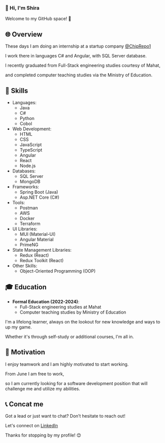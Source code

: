 ### 👋 Hi, I'm Shira
Welcome to my GitHub space! 🚀


## 🌐 Overview
These days I am doing an internship at a startup company [@ChipRepo1](https://github.com/ChipRepo1)

I work there in languages ​​C# and Angular, with SQL Server database.

I recently graduated from Full-Stack engineering studies courtesy of Mahat,

and completed computer teaching studies via the Ministry of Education.


## 🚀 Skills
- Languages:
  - Java
  - C#
  - Python
  - Cobol
- Web Development:
  - HTML
  - CSS
  - JavaScript
  - TypeScript
  - Angular
  - React
  - Node.js
- Databases:
  - SQL Server
  - MongoDB
- Frameworks:
  - Spring Boot (Java)
  - Asp.NET Core (C#)
- Tools:
  - Postman
  - AWS
  - Docker
  - Terraform
- UI Libraries:
    - MUI (Material-UI)
    - Angular Material
    - PrimeNG 
- State Management Libraries:
    - Redux (React)
    - Redux Toolkit (React)
- Other Skills:
  - Object-Oriented Programming (OOP)


## 🎓 Education
- **Formal Education (2022-2024)**:
  - Full-Stack engineering studies at Mahat
  - Computer teaching studies by Ministry of Education

I'm a lifelong learner, always on the lookout for new knowledge and ways to up my game.

Whether it's through self-study or additional courses, I'm all in.


## 💪 Motivation
I enjoy teamwork and I am highly motivated to start working.

From June I am free to work,

so I am currently looking for a software development position that will challenge me and utilize my abilities.


## 📞 Concat me
Got a lead or just want to chat? Don’t hesitate to reach out!

Let's connect on [LinkedIn](https://www.linkedin.com/in/shirabiton/)

Thanks for stopping by my profile! 😊

